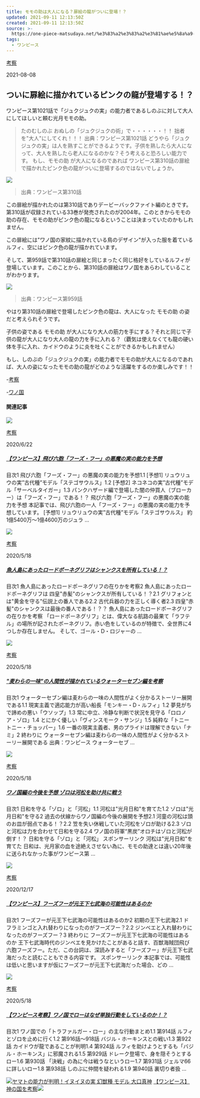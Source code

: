 ```yaml
---
title: モモの助は大人になる？扉絵の龍がついに登場！？
updated: 2021-09-11 12:13:50Z
created: 2021-09-11 12:13:50Z
source: >-
  https://one-piece-matsudaya.net/%e3%83%a2%e3%83%a2%e3%81%ae%e5%8a%a9-%e5%a4%a7%e4%ba%ba-%e6%89%89%e7%b5%b5%e3%81%ae%e9%be%8d/
tags:
  - ワンピース
---
```


[考察](https://one-piece-matsudaya.net/category/onepiece/%e3%83%af%e3%83%b3%e3%83%94%e3%83%bc%e3%82%b9-%e8%80%83%e5%af%9f/)

2021-08-08

## ついに扉絵に描かれているピンクの龍が登場する！？

ワンピース第1021話で「ジュクジュクの実」の能力者であるしのぶに対して大人にしてほしいと頼む光月モモの助。
> たのむしのぶ
> おぬしの「ジュクジュクの術」で・・・・・・！！
> 拙者を"大人"にしてくれ！！！
> 出典：ワンピース第1021話
どうやら「ジュクジュクの実」は人を熟すことができるようです。子供を熟したら大人になって、大人を熟したら老人になるのかな？そう考えると恐ろしい能力です。
もし、モモの助 が大人になるのであれば ワンピース第310話の扉絵で描かれたピンク色の龍がついに登場するのではないでしょうか。

![](https://one-piece-matsudaya.net/wp-content/uploads/2019/05/3990x3046xada04292b510871ffc0ac611.jpg)

> 出典：ワンピース第310話

この扉絵が描かれたのは第310話でありデービーバックファイト編のときです。第310話が収録されている33巻が発売されたのが2004年。このときからモモの助の存在、モモの助がピンク色の龍になるということは決まっていたのかもしれません。

この扉絵には"ワノ国の家紋に描かれている鳥のデザイン"が入った服を着ているルフィ、空にはピンク色の龍が描かれています。

そして、第959話で第310話の扉絵と同じまったく同じ格好をしているルフィが登場しています。このことから、第310話の扉絵はワノ国をあらわしていることがわかります。

![](https://one-piece-matsudaya.net/wp-content/uploads/2019/05/98jjdkkk3.jpg)
> 出典：ワンピース第959話

やはり第310話の扉絵で登場したピンク色の龍は、大人になった モモの助 の姿だと考えられそうです。

子供の姿である モモの助 が大人になり大人の筋力を手にする？それと同じで子供の龍が大人になり大人の龍の力を手に入れる？（覇気は使えなくても龍の硬い体を手に入れ、カイドウのように炎を吐くことができるかもしれません）

もし、しのぶの「ジュクジュクの実」の能力者でモモの助が大人になるのであれば、大人の姿になったモモの助の龍がどのような活躍をするのか楽しみです！！

-[考察](https://one-piece-matsudaya.net/category/onepiece/%e3%83%af%e3%83%b3%e3%83%94%e3%83%bc%e3%82%b9-%e8%80%83%e5%af%9f/)

-[ワノ国](https://one-piece-matsudaya.net/tag/%e3%83%af%e3%83%8e%e5%9b%bd/)

#### 関連記事

 [![](https://one-piece-matsudaya.net/wp-content/uploads/2019/03/stegosaurus-3129447_640-343x254.png)](https://one-piece-matsudaya.net/%e3%83%95%e3%83%bc%e3%82%ba%e3%83%bb%e3%83%95%e3%83%bc-%e6%82%aa%e9%ad%94%e3%81%ae%e5%ae%9f/)

 [考察](https://one-piece-matsudaya.net/category/onepiece/%e3%83%af%e3%83%b3%e3%83%94%e3%83%bc%e3%82%b9-%e8%80%83%e5%af%9f/)

2020/6/22

##### [【ワンピース】飛び六胞「フーズ・フー」の悪魔の実の能力を予想](https://one-piece-matsudaya.net/%e3%83%95%e3%83%bc%e3%82%ba%e3%83%bb%e3%83%95%e3%83%bc-%e6%82%aa%e9%ad%94%e3%81%ae%e5%ae%9f/)

目次1 飛び六胞「フーズ・フー」の悪魔の実の能力を予想1.1 [予想1] リュウリュウの実”古代種”モデル「ステゴサウルス」1.2 [予想2] ネコネコの実”古代種”モデル「サーベルタイガー」1.3 パンクハザード編で登場した闇の仲買人（ブローカー）は「フーズ・フー」である！？ 飛び六胞「フーズ・フー」の悪魔の実の能力を予想 本記事では、飛び六胞の一人「フーズ・フー」の悪魔の実の能力を予想しています。 [予想1] リュウリュウの実”古代種”モデル「ステゴサウルス」 約1億5400万～1億4600万のジュラ ...

 [![](https://one-piece-matsudaya.net/wp-content/uploads/2019/01/953009-2-640x475.jpg)](https://one-piece-matsudaya.net/%e9%ad%9a%e4%ba%ba%e5%b3%b6-%e3%83%ad%e3%83%bc%e3%83%89%e3%83%9d%e3%83%bc%e3%83%8d%e3%82%b0%e3%83%aa%e3%83%95/)

 [考察](https://one-piece-matsudaya.net/category/onepiece/%e3%83%af%e3%83%b3%e3%83%94%e3%83%bc%e3%82%b9-%e8%80%83%e5%af%9f/)

2020/5/18

##### [魚人島にあったロードポーネグリフはシャンクスを所有している！？](https://one-piece-matsudaya.net/%e9%ad%9a%e4%ba%ba%e5%b3%b6-%e3%83%ad%e3%83%bc%e3%83%89%e3%83%9d%e3%83%bc%e3%83%8d%e3%82%b0%e3%83%aa%e3%83%95/)

目次1 魚人島にあったロードポーネグリフの在りかを考察2 魚人島にあったロードポーネグリフは 四皇"赤髪"のシャンクスが所有している！？2.1 グリフォンとは"黄金を守る"伝説上の番人である2.2 古代兵器の力を正しく導く者2.3 四皇"赤髪"のシャンクスは最後の番人である！？？ 魚人島にあったロードポーネグリフの在りかを考察 「ロードポーネグリフ」とは、偉大なる航路の最果て「ラフテル」の場所が記されたポーネグリフ。赤い色をしているのが特徴で、全世界に4つしか存在しません。 そして、ゴール・D・ロジャーの ...

 [![](https://one-piece-matsudaya.net/wp-content/uploads/2019/06/mountain-1624284_1280-640x475.jpg)](https://one-piece-matsudaya.net/%e3%82%a6%e3%82%a9%e3%83%bc%e3%82%bf%e3%83%bc%e3%82%bb%e3%83%96%e3%83%b3%e7%b7%a8%e9%ba%a6%e3%82%8f%e3%82%89%e3%81%ae%e4%b8%80%e5%91%b3/)

 [考察](https://one-piece-matsudaya.net/category/onepiece/%e3%83%af%e3%83%b3%e3%83%94%e3%83%bc%e3%82%b9-%e8%80%83%e5%af%9f/)

2020/5/18

##### ["麦わらの一味"の人間性が描かれているウォーターセブン編を考察](https://one-piece-matsudaya.net/%e3%82%a6%e3%82%a9%e3%83%bc%e3%82%bf%e3%83%bc%e3%82%bb%e3%83%96%e3%83%b3%e7%b7%a8%e9%ba%a6%e3%82%8f%e3%82%89%e3%81%ae%e4%b8%80%e5%91%b3/)

目次1 ウォーターセブン編は麦わらの一味の人間性がよく分かるストーリー展開である1.1 現実主義で適応能力が高い船長「モンキー・D・ルフィ」1.2 夢見がちで諦めの悪い「ウソップ」1.3 常に中立、冷静な判断で状況を見守る「ロロノア・ゾロ」1.4 とにかく優しい「ヴィンスモーク・サンジ」1.5 純粋な「トニートニー・チョッパー」1.6 一番の現実主義者、男のプライドは理解できない「ナミ」2 終わりに ウォーターセブン編は麦わらの一味の人間性がよく分かるストーリー展開である 出典：ワンピース ウォーターセブ ...

 [![](https://one-piece-matsudaya.net/wp-content/uploads/2019/08/ridge-end-tile-2708025_1280-640x475.jpg)](https://one-piece-matsudaya.net/%e3%83%af%e3%83%8e%e5%9b%bd%e7%b7%a8%e3%81%ae%e4%bb%8a%e5%be%8c%e3%82%92%e4%ba%88%e6%83%b3-%e3%82%be%e3%83%ad%e3%81%a8%e6%b2%b3%e6%9d%be/)

 [考察](https://one-piece-matsudaya.net/category/onepiece/%e3%83%af%e3%83%b3%e3%83%94%e3%83%bc%e3%82%b9-%e8%80%83%e5%af%9f/)

2020/5/18

##### [ワノ国編の今後を予想 ゾロは河松を助け共に戦う](https://one-piece-matsudaya.net/%e3%83%af%e3%83%8e%e5%9b%bd%e7%b7%a8%e3%81%ae%e4%bb%8a%e5%be%8c%e3%82%92%e4%ba%88%e6%83%b3-%e3%82%be%e3%83%ad%e3%81%a8%e6%b2%b3%e6%9d%be/)

目次1 日和を守る「ゾロ」と「河松」1.1 河松は"光月日和"を育てた1.2 ゾロは"光月日和"を守る2 過去の伏線からワノ国編の今後の展開を予想2.1 河童の河松は頭のお皿が弱点である！？2.2 笠を失い休戦していた河松をゾロが助ける2.3 ゾロと河松は力を合わせて日和を守る2.4 ワノ国の将軍“黒炭”オロチはゾロと河松が倒す！？ 日和を守る「ゾロ」と「河松」 スポンサーリンク 河松は"光月日和"を育てた 日和は、光月家の血を途絶えさせない為に、モモの助達とは違い20年後に送られなかった事がワンピース第 ...

 [![](https://one-piece-matsudaya.net/wp-content/uploads/2020/12/saber-toothed-tiger-5113645_1280-640x475.png)](https://one-piece-matsudaya.net/%e3%83%95%e3%83%bc%e3%82%ba%e3%83%95%e3%83%bc-%e4%b8%83%e6%ad%a6%e6%b5%b7/)

 [考察](https://one-piece-matsudaya.net/category/onepiece/%e3%83%af%e3%83%b3%e3%83%94%e3%83%bc%e3%82%b9-%e8%80%83%e5%af%9f/)

2020/12/17

##### [【ワンピース】フーズフーが元王下七武海の可能性はあるのか](https://one-piece-matsudaya.net/%e3%83%95%e3%83%bc%e3%82%ba%e3%83%95%e3%83%bc-%e4%b8%83%e6%ad%a6%e6%b5%b7/)

目次1 フーズフーが元王下七武海の可能性はあるのか2 初期の王下七武海2.1 ドフラミンゴと入れ替わりになったのがフーズフー？2.2 ジンベエと入れ替わりになったのがフーズフー？3 終わりに フーズフーが元王下七武海の可能性はあるのか 王下七武海時代のジンベエを見かけたことがあると話す、百獣海賊団飛び六胞フーズフー。ただ、この台詞は、深読みすると「フーズフー」が元王下七武海だったと読むこともできる内容です。 スポンサーリンク 本記事では、可能性は低いと思いますが仮にフーズフーが元王下七武海だった場合、どの ...

 [![](https://one-piece-matsudaya.net/wp-content/uploads/2019/09/utah-440520_1280-640x475.jpg)](https://one-piece-matsudaya.net/%e3%83%af%e3%83%8e%e5%9b%bd%e3%81%a7%e3%83%ad%e3%83%bc%e3%81%af%e3%81%aa%e3%81%9c%e5%8d%98%e7%8b%ac%e8%a1%8c%e5%8b%95/)

 [考察](https://one-piece-matsudaya.net/category/onepiece/%e3%83%af%e3%83%b3%e3%83%94%e3%83%bc%e3%82%b9-%e8%80%83%e5%af%9f/)

2020/5/18

##### [【ワンピース考察】ワノ国でローはなぜ単独行動をしているのか！？](https://one-piece-matsudaya.net/%e3%83%af%e3%83%8e%e5%9b%bd%e3%81%a7%e3%83%ad%e3%83%bc%e3%81%af%e3%81%aa%e3%81%9c%e5%8d%98%e7%8b%ac%e8%a1%8c%e5%8b%95/)

目次1 ワノ国での「トラファルガー・ロー」の主な行動まとめ1.1 第914話 ルフィとゾロを止めに行く1.2 第916話～918話 バジル・ホーキンスとの戦い1.3 第922話 カイドウが龍であることが判明1.4 第924話 ルフィを助けようとするも「バジル・ホーキンス」に邪魔される1.5 第929話 ドレーク登場で、身を隠そうとするロー1.6 第930話 「決戦」の為に今は戦うなというロー1.7 第931話 ジェルマ66に詳しいロー1.8 第938話 しのぶに仲間を疑われる1.9 第940話 裏切り者扱 ...

 [ ![](https://one-piece-matsudaya.net/wp-content/uploads/2021/08/wolf-4483675_1280-150x150.jpg)ヤマトの能力が判明！イヌイヌの実 幻獣種 モデル 大口真神](https://one-piece-matsudaya.net/%e3%83%a4%e3%83%9e%e3%83%88-%e5%a4%a7%e5%8f%a3%e7%9c%9f%e7%a5%9e/)  [ 【ワンピース】神の国を考察![](https://one-piece-matsudaya.net/wp-content/uploads/2021/08/spandan-pattanayak-PpZobixj2KU-unsplash-150x150.jpg)](https://one-piece-matsudaya.net/%e7%a5%9e%e3%81%ae%e5%9b%bd/)